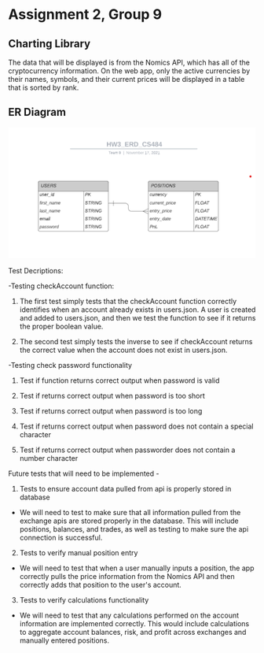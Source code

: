 # Assignment 2, Group 9

## Charting Library
The data that will be displayed is from the Nomics API, which has all of the cryptocurrency information. On the web app, only the active currencies by their names, symbols, and their current prices will be displayed in a table that is sorted by rank.

## ER Diagram
![ER Diagram](erd.png?raw=true "ER Diagram")

Test Decriptions:

-Testing checkAccount function:
1. The first test simply tests that the checkAccount function correctly identifies when an account already exists in users.json. A user is created and added to users.json, and then we test the function to see if it returns the proper boolean value.

2. The second test simply tests the inverse to see if checkAccount returns the correct value when the account does not exist in users.json.


-Testing check password functionality
1. Test if function returns correct output when password is valid

2. Test if returns correct output when password is too short

3. Test if returns correct output when password is too long

4. Test if returns correct output when password does not contain a special character

5. Test if returns correct output when passworder does not contain a number character

Future tests that will need to be implemented - 

1. Tests to ensure account data pulled from api is properly stored in database
  - We will need to test to make sure that all information pulled from the exchange apis are stored properly in the database. This will include positions, balances, and trades, as well as testing to make sure the api connection is successful.

2. Tests to verify manual position entry
  - We will need to test that when a user manually inputs a position, the app correctly pulls the price information from the Nomics API and then correctly adds that position to the user's account.

3. Tests to verify calculations functionality
  - We will need to test that any calculations performed on the account information are implemented correctly. This would include calculations to aggregate account balances, risk, and profit across exchanges and manually entered positions.